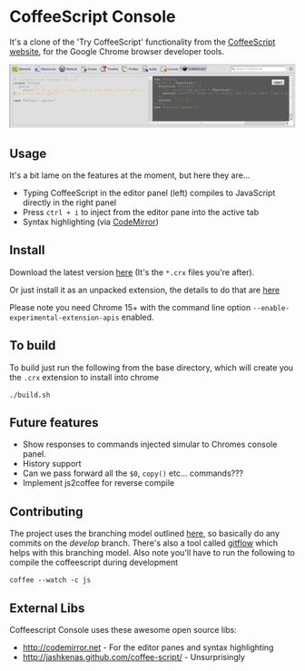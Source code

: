 # CoffeeScript Console

It's a clone of the 'Try CoffeeScript' functionality from the [CoffeeScript website](http://jashkenas.github.com/coffee-script), for the Google Chrome browser developer tools.

![screenshot](https://github.com/orangemug/coffeescript_console/raw/master/assets/screenshot.png)

## Usage
It's a bit lame on the features at the moment, but here they are...

 * Typing CoffeeScript in the editor panel (left) compiles to JavaScript directly in the right panel
 * Press `ctrl + i` to inject from the editor pane into the active tab
 * Syntax highlighting (via [CodeMirror](http://codemirror.net))


## Install

Download the latest version [here](https://github.com/orangemug/coffeescript_console/downloads) (It's the `*.crx` files you're after).

Or just install it as an unpacked extension, the details to do that are [here](http://code.google.com/chrome/extensions/getstarted.html)

Please note you need Chrome 15+ with the command line option `--enable-experimental-extension-apis` enabled.

## To build
To build just run the following from the base directory, which will create you the `.crx` extension to install into chrome

    ./build.sh


## Future features

 * Show responses to commands injected simular to Chromes console panel.
 * History support
 * Can we pass forward all the `$0`, `copy()` etc... commands???
 * Implement js2coffee for reverse compile


## Contributing

The project uses the branching model outlined [here](http://nvie.com/posts/a-successful-git-branching-model/), so basically do any commits on the _develop_ branch. There's also a tool called [gitflow](https://github.com/nvie/gitflow) which helps with this branching model. Also note you'll have to run the following to compile the coffeescript during development

    coffee --watch -c js


## External Libs
Coffeescript Console uses these awesome open source libs:

 * <http://codemirror.net> - For the editor panes and syntax highlighting
 * <http://jashkenas.github.com/coffee-script/> - Unsurprisingly
